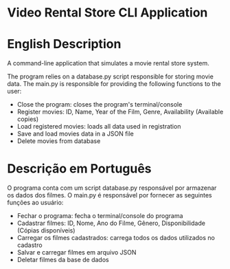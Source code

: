 # Video Rental Store CLI Application

# English Description
 A command-line application that simulates a movie rental store system.

The program relies on a database.py script responsible for storing movie data. The main.py is responsible for providing the following functions to the user:
* Close the program: closes the program's terminal/console
* Register movies: ID, Name, Year of the Film, Genre, Availability (Available copies)
* Load registered movies: loads all data used in registration
* Save and load movies data in a JSON file
* Delete movies from database

# Descrição em Português
O programa conta com um script database.py responsável por armazenar os dados dos filmes. O main.py é responsável por fornecer as seguintes funções ao usuário:

* Fechar o programa: fecha o terminal/console do programa
* Cadastrar filmes: ID, Nome, Ano do Filme, Gênero, Disponibilidade (Cópias disponíveis)
* Carregar os filmes cadastrados: carrega todos os dados utilizados no cadastro
* Salvar e carregar filmes em arquivo JSON
* Deletar filmes da base de dados
